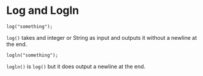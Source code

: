 # Log and Logln

    log("something");
`log()` takes and integer or String as input and outputs it without a newline at the end.

    logln("something");
`logln()` is `log()` but it does output a newline at the end.